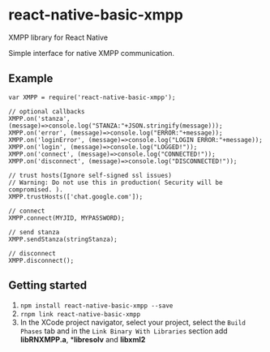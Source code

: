 # react-native-basic-xmpp
XMPP library for React Native

Simple interface for native XMPP communication.

## Example

```
var XMPP = require('react-native-basic-xmpp');

// optional callbacks
XMPP.on('stanza', (message)=>console.log("STANZA:"+JSON.stringify(message)));
XMPP.on('error', (message)=>console.log("ERROR:"+message));
XMPP.on('loginError', (message)=>console.log("LOGIN ERROR:"+message));
XMPP.on('login', (message)=>console.log("LOGGED!"));
XMPP.on('connect', (message)=>console.log("CONNECTED!"));
XMPP.on('disconnect', (message)=>console.log("DISCONNECTED!"));

// trust hosts(Ignore self-signed ssl issues)
// Warning: Do not use this in production( Security will be compromised. ).
XMPP.trustHosts(['chat.google.com']);

// connect
XMPP.connect(MYJID, MYPASSWORD);

// send stanza
XMPP.sendStanza(stringStanza);

// disconnect
XMPP.disconnect();

```


## Getting started
1. `npm install react-native-basic-xmpp --save`
2. `rnpm link react-native-basic-xmpp`
3. In the XCode project navigator, select your project, select the `Build Phases` tab and in the `Link Binary With Libraries` section add **libRNXMPP.a**, ***libresolv** and **libxml2**
